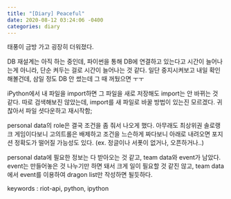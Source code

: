 ```yaml
---
title: "[Diary] Peaceful"
date: 2020-08-12 03:24:06 -0400
categories: diary
---
```



태풍이 금방 가고 굉장히 더워졌다.

DB 재설계는 아직 하는 중인데, 파이썬을 통해 DB에 연결하고 있는다고 시간이 늘어나는게 아니라,
단순 켜두는 걸로 시간이 늘어나는 것 같다.
일단 중지시켜보고 내일 확인해볼건데, 삼일 정도 DB 안 썼는데 그 때 꺼뒀으면 ㅜㅜ

iPython에서 내 파일을 import하면 그 파일을 새로 저장해도 import는 안 바뀌는 것 같다.
따로 검색해보진 않았는데, import를 새 파일로 바꿀 방법이 있는진 모르겠다.
귀찮아서 파일 셧다운하고 재시작함;

personal data의 role은 결국 조건을 좀 줘서 나오게 했다.
아무래도 최상위권 솔로랭크 게임이다보니 고의트롤은 배제하고 조건을 느슨하게 짜다보니
아래로 내려오면 포지션 정확도가 떨어질 가능성도 있다.
(ex. 정글이나 서폿이 없거나, 오픈하거나..)

personal data에 필요한 정보는 다 받아오는 것 같고, team data와 event가 남았다.
event는 만들어놓은 것 나누기만 하면 돼서 크게 일이 필요할 것 같진 않고,
team data에서 event를 이용하여 dragon list만 작성하면 될듯하다.

keywords : riot-api, python, ipython
